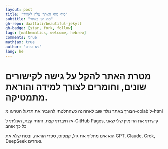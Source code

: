 ```yaml
---
layout: post
title: "סוף סוף האתר עלה לאוויר"
subtitle: "מה יש באתר"
gh-repo: daattali/beautiful-jekyll
gh-badge: [star, fork, follow]
tags: [mathematics, welcome, hebrew]
comments: true
mathjax: true
author: "גיא סידס"
lang: he
---
```


# מטרת האתר להקל על גישה לקישורים שונים, וחומרים לצורך למידה והוראת מתמטיקה.



הצורך באתר נולד שוב לאחרונה כשהחלטתי להעביר את תרגול הטריגו מ-colab ל-html

אז חיברתי קצת, הזזתי קצת, העליתי ל-GitHub Pages, קישרתי את הדומיין שלי שאני כל כך אוהב

הוא אינו מחליף את גול, קמפוס, ספרי הוראה, ובטח שלא את GPT, Claude, Grok, DeepSeek ואחרים.
